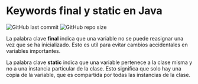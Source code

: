# Keywords final y static en Java

![GitHub last commit](https://img.shields.io/github/last-commit/sanchezih/final-static-keywords-java)
![GitHub repo size](https://img.shields.io/github/repo-size/sanchezih/final-static-keywords-java)

La palabra clave **final** indica que una variable no se puede reasignar una vez que se ha inicializado. Esto es util para evitar cambios accidentales en variables importantes.

La palabra clave **static** indica que una variable pertenece a la clase misma y no a una instancia particular de la clase. Esto significa que solo hay una copia de la variable, que es compartida por todas las instancias de la clase.